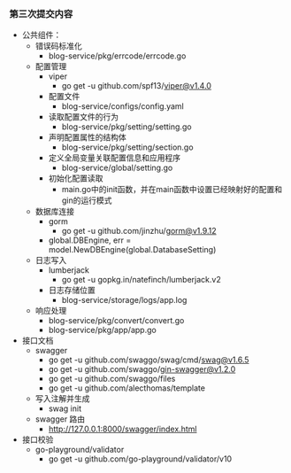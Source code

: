 ### 第三次提交内容

* 公共组件：
    * 错误码标准化
        * blog-service/pkg/errcode/errcode.go
    * 配置管理
        * viper
            * go get -u github.com/spf13/viper@v1.4.0
        * 配置文件
            * blog-service/configs/config.yaml
        * 读取配置文件的行为
            * blog-service/pkg/setting/setting.go
        * 声明配置属性的结构体
            * blog-service/pkg/setting/section.go
        * 定义全局变量关联配置信息和应用程序
            * blog-service/global/setting.go
        * 初始化配置读取
            * main.go中的init函数，并在main函数中设置已经映射好的配置和gin的运行模式
    * 数据库连接
        * gorm
            * go get -u github.com/jinzhu/gorm@v1.9.12
        * global.DBEngine, err = model.NewDBEngine(global.DatabaseSetting)
    * 日志写入
        * lumberjack
            * go get -u gopkg.in/natefinch/lumberjack.v2
        * 日志存储位置
            * blog-service/storage/logs/app.log
    * 响应处理
        * blog-service/pkg/convert/convert.go
        * blog-service/pkg/app/app.go
* 接口文档
    * swagger
        * go get -u github.com/swaggo/swag/cmd/swag@v1.6.5
        * go get -u github.com/swaggo/gin-swagger@v1.2.0
        * go get -u github.com/swaggo/files
        * go get -u github.com/alecthomas/template
    * 写入注解并生成
        * swag init
    * swagger 路由
        * http://127.0.0.1:8000/swagger/index.html
* 接口校验
    * go-playground/validator
        * go get -u github.com/go-playground/validator/v10
